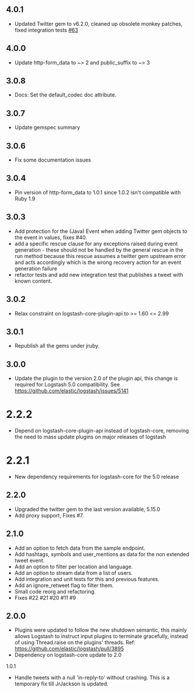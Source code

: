 ## 4.0.1
  - Updated Twitter gem to v6.2.0, cleaned up obsolete monkey patches, fixed integration tests [#63](https://github.com/logstash-plugins/logstash-input-twitter/pull/63)

## 4.0.0
  - Update http-form_data to ~> 2 and public_suffix to ~> 3

## 3.0.8
  - Docs: Set the default_codec doc attribute.

## 3.0.7
  - Update gemspec summary

## 3.0.6
  - Fix some documentation issues

## 3.0.4
 - Pin version of http-form_data to 1.0.1 since 1.0.2 isn't compatible with Ruby 1.9

## 3.0.3
  - Add protection for the (Java) Event when adding Twitter gem objects to the event in values,
    fixes #40.
  - add a specific rescue clause for any exceptions raised during event generation - these
    should not be handled by the general rescue in the run method because this rescue assumes
    a twitter gem upstream error and acts accordingly which is the wrong recovery action for an event generation failure
  - refactor tests and add new integration test that publishes a tweet with known content.

## 3.0.2
  - Relax constraint on logstash-core-plugin-api to >= 1.60 <= 2.99

## 3.0.1
  - Republish all the gems under jruby.
## 3.0.0
  - Update the plugin to the version 2.0 of the plugin api, this change is required for Logstash 5.0 compatibility. See https://github.com/elastic/logstash/issues/5141
# 2.2.2
  - Depend on logstash-core-plugin-api instead of logstash-core, removing the need to mass update plugins on major releases of logstash
# 2.2.1
  - New dependency requirements for logstash-core for the 5.0 release
## 2.2.0
  - Upgraded the twitter gem to the last version available, 5.15.0
  - Add proxy support, Fixes #7.

## 2.1.0
  - Add an option to fetch data from the sample endpoint.
  - Add hashtags, symbols and user_mentions as data for the non extended tweet event.
  - Add an option to filter per location and language.
  - Add an option to stream data from a list of users.
  - Add integration and unit tests for this and previous features.
  - Add an ignore_retweet flag to filter them.
  - Small code reorg and refactoring.
  - Fixes #22 #21 #20 #11 #9

## 2.0.0
 - Plugins were updated to follow the new shutdown semantic, this mainly allows Logstash to instruct input plugins to terminate gracefully, 
   instead of using Thread.raise on the plugins' threads. Ref: https://github.com/elastic/logstash/pull/3895
 - Dependency on logstash-core update to 2.0

1.0.1
  * Handle tweets with a null 'in-reply-to' without crashing. This is a temporary fix till JrJackson is updated.
